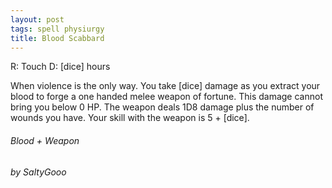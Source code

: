 ```yaml
---
layout: post
tags: spell physiurgy
title: Blood Scabbard
---
```


R: Touch		D: [dice] hours

When violence is the only way. You take [dice] damage as you extract your blood to forge a one handed melee weapon of fortune. This damage cannot bring you below 0 HP. The weapon deals 1D8 damage plus the number of wounds you have. Your skill with the weapon is 5 + [dice].

###### *Blood + Weapon*

###### by SaltyGooo
